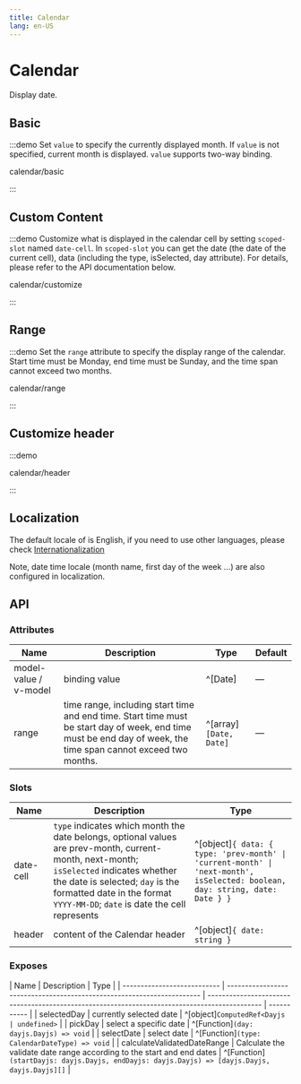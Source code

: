 ```yaml
---
title: Calendar
lang: en-US
---
```


# Calendar

Display date.

## Basic

:::demo Set `value` to specify the currently displayed month. If `value` is not specified, current month is displayed. `value` supports two-way binding.

calendar/basic

:::

## Custom Content

:::demo Customize what is displayed in the calendar cell by setting `scoped-slot` named `date-cell`. In `scoped-slot` you can get the date (the date of the current cell), data (including the type, isSelected, day attribute). For details, please refer to the API documentation below.

calendar/customize

:::

## Range

:::demo Set the `range` attribute to specify the display range of the calendar. Start time must be Monday, end time must be Sunday, and the time span cannot exceed two months.

calendar/range

:::

## Customize header

:::demo

calendar/header

:::

## Localization

The default locale of is English, if you need to use other languages, please check [Internationalization](/en-US/guide/i18n)

Note, date time locale (month name, first day of the week ...) are also configured in localization.

## API

### Attributes

| Name                  | Description                                                                                                                                                    | Type                   | Default |
| --------------------- | -------------------------------------------------------------------------------------------------------------------------------------------------------------- | ---------------------- | ------- |
| model-value / v-model | binding value                                                                                                                                                  | ^[Date]                | —       |
| range                 | time range, including start time and end time. Start time must be start day of week, end time must be end day of week, the time span cannot exceed two months. | ^[array]`[Date, Date]` | —       |

### Slots

| Name      | Description                                                                                                                                                                                                                                               | Type                                                                                                                         |
| --------- | --------------------------------------------------------------------------------------------------------------------------------------------------------------------------------------------------------------------------------------------------------- | ---------------------------------------------------------------------------------------------------------------------------- |
| date-cell | `type` indicates which month the date belongs, optional values are prev-month, current-month, next-month; `isSelected` indicates whether the date is selected; `day` is the formatted date in the format `YYYY-MM-DD`; `date` is date the cell represents | ^[object]`{ data: { type: 'prev-month' \| 'current-month' \| 'next-month', isSelected: boolean, day: string, date: Date } }` |
| header    | content of the Calendar header                                                                                                                                                                                                                            | ^[object]`{ date: string }`                                                                                                  |

### Exposes

| Name                        | Description                                                            | Type                                                                                          |
| --------------------------- | ---------------------------------------------------------------------- | --------------------------------------------------------------------------------------------- | ----------- |
| selectedDay                 | currently selected date                                                | ^[object]`ComputedRef<Dayjs                                                                   | undefined>` |
| pickDay                     | select a specific date                                                 | ^[Function]`(day: dayjs.Dayjs) => void`                                                       |
| selectDate                  | select date                                                            | ^[Function]`(type: CalendarDateType) => void`                                                 |
| calculateValidatedDateRange | Calculate the validate date range according to the start and end dates | ^[Function]`(startDayjs: dayjs.Dayjs, endDayjs: dayjs.Dayjs) => [dayjs.Dayjs, dayjs.Dayjs][]` |
